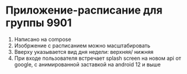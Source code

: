 # Приложение-расписание для группы 9901

1) Написано на compose
2) Изобржение с расписанием можно масштабировать
3) Вверху указывается вид дня недели: верхняя/ нижняя
4) При входе пользователя встречает splash screen на новом api от google, с анимированной заставкой на android 12 и выше
